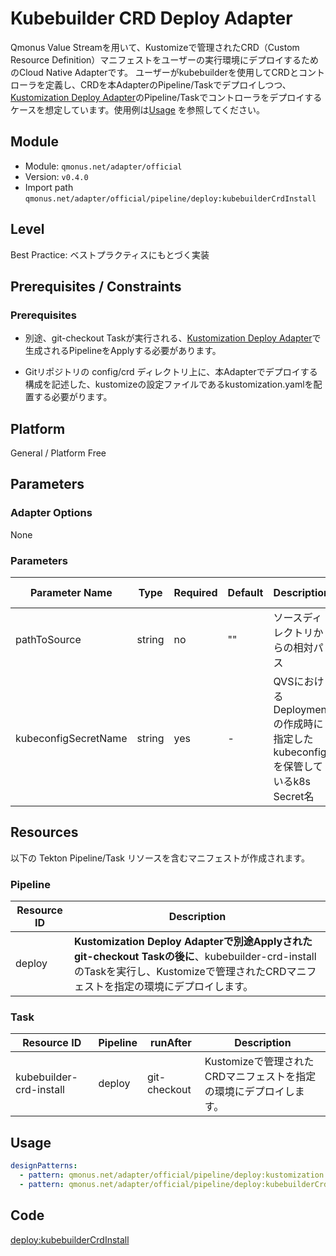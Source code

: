 # Kubebuilder CRD Deploy Adapter
Qmonus Value Streamを用いて、Kustomizeで管理されたCRD（Custom Resource Definition）マニフェストをユーザーの実行環境にデプロイするためのCloud Native Adapterです。
ユーザーがkubebuilderを使用してCRDとコントローラを定義し、CRDを本AdapterのPipeline/Taskでデプロイしつつ、[Kustomization Deploy Adapter](./deploy-kustomization.md)のPipeline/Taskでコントローラをデプロイするケースを想定しています。使用例は[Usage](#usage) を参照してください。

## Module
- Module: `qmonus.net/adapter/official`
- Version: `v0.4.0`
- Import path `qmonus.net/adapter/official/pipeline/deploy:kubebuilderCrdInstall`

## Level
Best Practice: ベストプラクティスにもとづく実装

## Prerequisites / Constraints

### Prerequisites
* 別途、git-checkout Taskが実行される、[Kustomization Deploy Adapter](./deploy-kustomization.md)で生成されるPipelineをApplyする必要があります。

* Gitリポジトリの config/crd ディレクトリ上に、本Adapterでデプロイする構成を記述した、kustomizeの設定ファイルであるkustomization.yamlを配置する必要がります。

## Platform
General / Platform Free

## Parameters

### Adapter Options
None

### Parameters
| Parameter Name | Type | Required | Default | Description | Example | Auto Binding |
| --- | --- | --- | --- | --- | --- | --- |
| pathToSource | string | no | "" | ソースディレクトリからの相対パス | | no |
| kubeconfigSecretName | string | yes | - | QVSにおけるDeploymentの作成時に指定したkubeconfigを保管しているk8s Secret名 | | yes |

## Resources
以下の Tekton Pipeline/Task リソースを含むマニフェストが作成されます。

### Pipeline
| Resource ID | Description |
| --- | --- |
| deploy  | **Kustomization Deploy Adapterで別途Applyされたgit-checkout Taskの後に**、kubebuilder-crd-installのTaskを実行し、Kustomizeで管理されたCRDマニフェストを指定の環境にデプロイします。 |

### Task
| Resource ID | Pipeline | runAfter | Description |
| --- | --- | --- | --- |
| kubebuilder-crd-install | deploy | git-checkout | Kustomizeで管理されたCRDマニフェストを指定の環境にデプロイします。 |

## Usage
``` yaml
designPatterns:
  - pattern: qmonus.net/adapter/official/pipeline/deploy:kustomization # Kustomization Deploy Adapter も共に宣言することで、本Adapterが機能する
  - pattern: qmonus.net/adapter/official/pipeline/deploy:kubebuilderCrdInstall
```

## Code
[deploy:kubebuilderCrdInstall](../../pipeline/deploy/kubebuilderCrdInstall.cue)